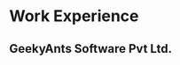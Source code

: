 # Work Experience
## GeekyAnts Software Pvt Ltd. <Badge text="Aug 2017 - present" vertical="middle"/>

